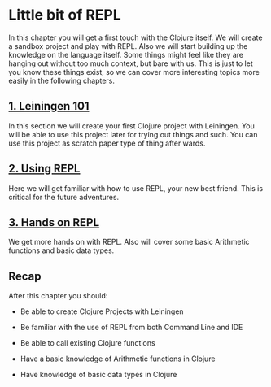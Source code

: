 # Little bit of REPL

In this chapter you will get a first touch with the Clojure itself.
We will create a sandbox project and play with REPL.
Also we will start building up the knowledge on the language itself.
Some things might feel like they are hanging out without too much context,
but bare with us.
This is just to let you know these things exist,
so we can cover more interesting topics more easily in the following chapters.

## [1. Leiningen 101](./1-leiningen-101.md)

In this section we will create your first Clojure project with Leiningen.
You will be able to use this project later for trying out things and such.
You can use this project as scratch paper type of thing after wards.

## [2. Using REPL](./2-using-repl.md)

Here we will get familiar with how to use REPL,
your new best friend.
This is critical for the future adventures.

## [3. Hands on REPL](./3-hands-on-repl.md)

We get more hands on with REPL.
Also will cover some basic Arithmetic functions and basic data types.

## Recap

After this chapter you should:

- Be able to create Clojure Projects with Leiningen

- Be familiar with the use of REPL from both Command Line and IDE

- Be able to call existing Clojure functions

- Have a basic knowledge of Arithmetic functions in Clojure

- Have knowledge of basic data types in Clojure
